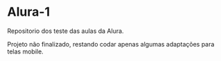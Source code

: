 # Alura-1
Repositorio dos teste das aulas da Alura.

Projeto não finalizado, restando codar apenas algumas adaptações para telas mobile.

